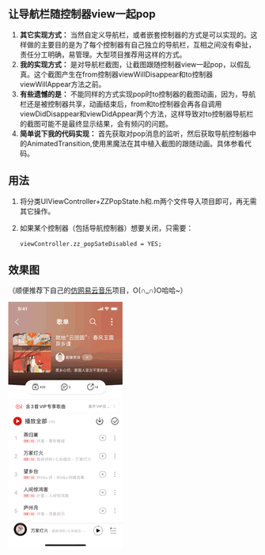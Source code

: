 ## 让导航栏随控制器view一起pop

1. **其它实现方式：** 当然自定义导航栏，或者嵌套控制器的方式是可以实现的。这样做的主要目的是为了每个控制器有自己独立的导航栏，互相之间没有牵扯，责任分工明确，易管理。大型项目推荐用这样的方式。
2. **我的实现方式：** 是对导航栏截图，让截图跟随控制器view一起pop，以假乱真。这个截图产生在from控制器viewWillDisappear和to控制器viewWillAppear方法之前。
3. **有些遗憾的是：** 不能同样的方式实现pop时to控制器的截图动画，因为，导航栏还是被控制器共享，动画结束后，from和to控制器会再各自调用viewDidDisappear和viewDidAppear两个方法，这样导致对to控制器导航栏的截图可能不是最终显示结果，会有频闪的问题。
3. **简单说下我的代码实现：** 首先获取对pop消息的监听，然后获取导航控制器中的AnimatedTransition,使用黑魔法在其中植入截图的跟随动画。具体参看代码。

## 用法

1. 将分类UIViewController+ZZPopState.h和.m两个文件导入项目即可，再无需其它操作。
2. 如果某个控制器（包括导航控制器）想要关闭，只需要：

	```objc
	viewController.zz_popSateDisabled = YES;
    ```
	
## 效果图 

（顺便推荐下自己的[仿网易云音乐](https://github.com/zmarvin/WangYiMusic)项目，O(∩_∩)O哈哈~）

![Examples](_Gifs/pop1.gif)


